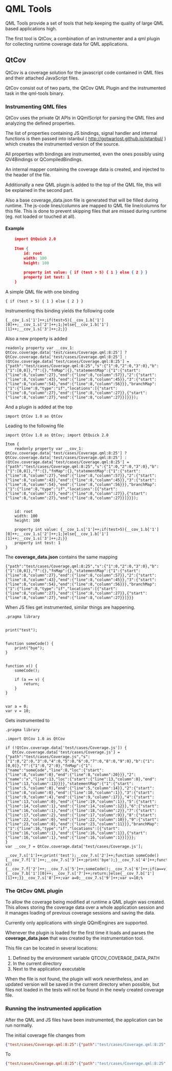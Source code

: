 # QML Tools

QML Tools provide a set of tools that help keeping the quality of large QML based applications high.

The first tool is QtCov, a combination of an instrumenter and a qml plugin for collecting runtime coverage data for QML applications.


## QtCov

QtCov is a coverage solution for the javascript code contained in QML files and their attached JavaScript files.

QtCov consist out of two parts, the QtCov QML Plugin and the instrumented task in the qml-tools binary.


### Instrumenting QML files

QtCov uses the private  Qt APIs in QQmlScript for parsing the QML files and analyzing the defined properties.

The list of properties containing JS bindings, signal handler and internal functions is then passed into istanbul ( http://gotwarlost.github.io/istanbul/ ) which creates the instrumented version of the source. 

All properties with bindings are instrumented, even the ones possibly using QV4Bindings or QCompiledBindings.

An internal mapper containing the coverage data is created, and injected to the header of the file.

Additionally a new QML plugin is added to the top of the QML file, this will be explained in the second part.

Also a base coverage_data.json file is generated that will be filled during runtime. The js-code lines/columns are mapped to QML file line/columns for this file. This is done to prevent skipping files that are missed during runtime (eg. not loaded or touched at all).

#### Example

```json
    import QtQuick 2.0
    
    Item {
        id: root
        width: 100
        height: 100
        
        property int value: { if (test > 5) { 1 } else { 2 } }
        property int test: 1
    }
```

A simple QML file with one binding
   
    { if (test > 5) { 1 } else { 2 } }

Instrumenting this binding yields the following code

    {__cov_1.s['1']++;if(test>5){__cov_1.b['1'][0]++;__cov_1.s['2']++;1;}else{__cov_1.b['1'][1]++;__cov_1.s['3']++;2;}}
   
Also a new property is added

    readonly property var __cov_1: QtCov.coverage.data['test/cases/Coverage.qml:8:25'] ? QtCov.coverage.data['test/cases/Coverage.qml:8:25'] : (QtCov.coverage.data['test/cases/Coverage.qml:8:25'] = {"path":"test/cases/Coverage.qml:8:25","s":{"1":0,"2":0,"3":0},"b":{"1":[0,0]},"f":{},"fnMap":{},"statementMap":{"1":{"start":{"line":8,"column":27},"end":{"line":8,"column":57}},"2":{"start":{"line":8,"column":43},"end":{"line":8,"column":45}},"3":{"start":{"line":8,"column":54},"end":{"line":8,"column":56}}},"branchMap":{"1":{"line":8,"type":"if","locations":[{"start":{"line":8,"column":27},"end":{"line":8,"column":27}},{"start":{"line":8,"column":27},"end":{"line":8,"column":27}}]}}});
    
And a plugin is added at the top
    
    import QtCov 1.0 as QtCov
    
Leading to the following file

    import QtCov 1.0 as QtCov; import QtQuick 2.0

    Item {
        readonly property var __cov_1: QtCov.coverage.data['test/cases/Coverage.qml:8:25'] ? QtCov.coverage.data['test/cases/Coverage.qml:8:25'] : (QtCov.coverage.data['test/cases/Coverage.qml:8:25'] = {"path":"test/cases/Coverage.qml:8:25","s":{"1":0,"2":0,"3":0},"b":{"1":[0,0]},"f":{},"fnMap":{},"statementMap":{"1":{"start":{"line":8,"column":27},"end":{"line":8,"column":57}},"2":{"start":{"line":8,"column":43},"end":{"line":8,"column":45}},"3":{"start":{"line":8,"column":54},"end":{"line":8,"column":56}}},"branchMap":{"1":{"line":8,"type":"if","locations":[{"start":{"line":8,"column":27},"end":{"line":8,"column":27}},{"start":{"line":8,"column":27},"end":{"line":8,"column":27}}]}}});
        
    
        id: root
        width: 100
        height: 100
        
        property int value: {__cov_1.s['1']++;if(test>5){__cov_1.b['1'][0]++;__cov_1.s['2']++;1;}else{__cov_1.b['1'][1]++;__cov_1.s['3']++;2;}}
        property int test: 1
    }    
    
The **coverage_data.json** contains the same mapping

    {"path":"test/cases/Coverage.qml:8:25","s":{"1":0,"2":0,"3":0},"b":{"1":[0,0]},"f":{},"fnMap":{},"statementMap":{"1":{"start":{"line":8,"column":27},"end":{"line":8,"column":57}},"2":{"start":{"line":8,"column":43},"end":{"line":8,"column":45}},"3":{"start":{"line":8,"column":54},"end":{"line":8,"column":56}}},"branchMap":{"1":{"line":8,"type":"if","locations":[{"start":{"line":8,"column":27},"end":{"line":8,"column":27}},{"start":{"line":8,"column":27},"end":{"line":8,"column":27}}]}}}
        
When JS files get instrumented, similar things are happening.


    .pragma library
    
    
    print("test");
    
    
    function someCode() {
        print("bye");
    }
    
    
    function x() {
    	someCode();
    
    	if (a == v) {
    		return;
    	}
    }
    
    
    var a = 0;
    var v = 10;
    
    
Gets instrumented to

    .pragma library
    
    .import QtCov 1.0 as QtCov
    
    if (!QtCov.coverage.data['test/cases/Coverage.js']) {
       QtCov.coverage.data['test/cases/Coverage.js'] = {"path":"test/cases/Coverage.js","s":{"1":0,"2":0,"3":0,"4":0,"5":0,"6":0,"7":0,"8":0,"9":0},"b":{"1":[0,0]},"f":{"1":0,"2":0},"fnMap":{"1":{"name":"someCode","line":8,"loc":{"start":{"line":8,"column":0},"end":{"line":8,"column":20}}},"2":{"name":"x","line":13,"loc":{"start":{"line":13,"column":0},"end":{"line":13,"column":13}}}},"statementMap":{"1":{"start":{"line":5,"column":0},"end":{"line":5,"column":14}},"2":{"start":{"line":8,"column":0},"end":{"line":10,"column":1}},"3":{"start":{"line":9,"column":4},"end":{"line":9,"column":17}},"4":{"start":{"line":13,"column":0},"end":{"line":19,"column":1}},"5":{"start":{"line":14,"column":1},"end":{"line":14,"column":12}},"6":{"start":{"line":16,"column":1},"end":{"line":18,"column":2}},"7":{"start":{"line":17,"column":2},"end":{"line":17,"column":9}},"8":{"start":{"line":22,"column":0},"end":{"line":22,"column":10}},"9":{"start":{"line":23,"column":0},"end":{"line":23,"column":11}}},"branchMap":{"1":{"line":16,"type":"if","locations":[{"start":{"line":16,"column":1},"end":{"line":16,"column":1}},{"start":{"line":16,"column":1},"end":{"line":16,"column":1}}]}}};
    }
    var __cov_7 = QtCov.coverage.data['test/cases/Coverage.js'];
    
    __cov_7.s['1']++;print('test');__cov_7.s['2']++;function someCode(){__cov_7.f['1']++;__cov_7.s['3']++;print('bye');}__cov_7.s['4']++;function x(){__cov_7.f['2']++;__cov_7.s['5']++;someCode();__cov_7.s['6']++;if(a==v){__cov_7.b['1'][0]++;__cov_7.s['7']++;return;}else{__cov_7.b['1'][1]++;}}__cov_7.s['8']++;var a=0;__cov_7.s['9']++;var v=10;%      
                
    
### The QtCov QML plugin

To allow the coverage being modified at runtime a QML plugin was created. This allows storing the coverage data over a whole application session and it manages loading of previous coverage sessions and saving the data.

Currently only applications with single QQmlEngines are supported.

Whenever the plugin is loaded for the first time it loads and parses the **coverage_data.json** that was created by the instrumentation tool. 

This file can be located in several locations:

1. Defined by the environment variable QTCOV_COVERAGE_DATA_PATH
2. In the current directory
3. Next to the application executable

When the file is not found, the plugin will work nevertheless, and an updated version will be saved in the current directory when possible, but files not loaded in the tests will not be found in the newly created coverage file.

### Running the instrumented application

After the QML and JS files have been instrumented, the application can be run normally.

The initial coverage file changes from

```json
{"test/cases/Coverage.qml:8:25":{"path":"test/cases/Coverage.qml:8:25","s":{"1":0,"2":0,"3":0},"b":{"1":[0,0]},"f":{},"fnMap":{},"statementMap":{"1":{"start":{"line":8,"column":27},"end":{"line":8,"column":57}},"2":{"start":{"line":8,"column":43},"end":{"line":8,"column":45}},"3":{"start":{"line":8,"column":54},"end":{"line":8,"column":56}}},"branchMap":{"1":{"line":8,"type":"if","locations":[{"start":{"line":8,"column":27},"end":{"line":8,"column":27}},{"start":{"line":8,"column":27},"end":{"line":8,"column":27}}]}}}}
```

To

```json
{"test/cases/Coverage.qml:8:25":{"path":"test/cases/Coverage.qml:8:25","s":{"1":1,"2":0,"3":1},"b":{"1":[0,1]},"f":{},"fnMap":{},"statementMap":{"1":{"start":{"line":8,"column":27},"end":{"line":8,"column":57}},"2":{"start":{"line":8,"column":43},"end":{"line":8,"column":45}},"3":{"start":{"line":8,"column":54},"end":{"line":8,"column":56}}},"branchMap":{"1":{"line":8,"type":"if","locations":[{"start":{"line":8,"column":27},"end":{"line":8,"column":27}},{"start":{"line":8,"column":27},"end":{"line":8,"column":27}}]}}}}
```    
